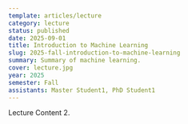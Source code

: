 ```yaml
---
template: articles/lecture
category: lecture
status: published
date: 2025-09-01
title: Introduction to Machine Learning
slug: 2025-fall-introduction-to-machine-learning
summary: Summary of machine learning.
cover: lecture.jpg
year: 2025
semester: Fall
assistants: Master Student1, PhD Student1
---
```


Lecture Content 2.
